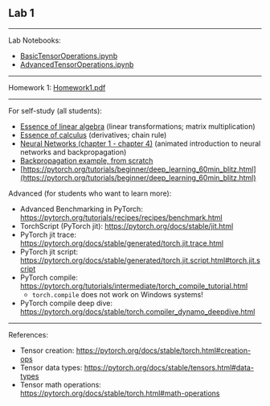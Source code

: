 ## Lab 1

***
Lab Notebooks: 
* [BasicTensorOperations.ipynb](./BasicTensorOperations.ipynb)
* [AdvancedTensorOperations.ipynb](./AdvancedTensorOperations.ipynb)

***
Homework 1:
[Homework1.pdf](./Assignment.pdf)

***
For self-study (all students):
* [Essence of linear algebra](https://www.youtube.com/playlist?list=PLZHQObOWTQDPD3MizzM2xVFitgF8hE_ab) (linear transformations; matrix multiplication)
* [Essence of calculus](https://www.youtube.com/playlist?list=PLZHQObOWTQDMsr9K-rj53DwVRMYO3t5Yr) (derivatives; chain rule)
* [Neural Networks (chapter 1 - chapter 4)](https://www.youtube.com/playlist?list=PLZHQObOWTQDNU6R1_67000Dx_ZCJB-3pi) (animated introduction to neural networks and backpropagation)
* [Backpropagation example, from scratch](https://drive.google.com/file/d/11pFnI-NvGjAPgBb2nZKVj2dtE3dVI8qe/view)
* [https://pytorch.org/tutorials/beginner/deep_learning_60min_blitz.html](https://pytorch.org/tutorials/beginner/deep_learning_60min_blitz.html)

Advanced (for students who want to learn more):
* Advanced Benchmarking in PyTorch: https://pytorch.org/tutorials/recipes/recipes/benchmark.html
* TorchScript (PyTorch jit): https://pytorch.org/docs/stable/jit.html
* PyTorch jit trace: https://pytorch.org/docs/stable/generated/torch.jit.trace.html
* PyTorch jit script: https://pytorch.org/docs/stable/generated/torch.jit.script.html#torch.jit.script
* PyTorch compile: https://pytorch.org/tutorials/intermediate/torch_compile_tutorial.html
  * `torch.compile` does not work on Windows systems!
* PyTorch compile deep dive: https://pytorch.org/docs/stable/torch.compiler_dynamo_deepdive.html


***
References:
 - Tensor creation: https://pytorch.org/docs/stable/torch.html#creation-ops
 - Tensor data types: https://pytorch.org/docs/stable/tensors.html#data-types
 - Tensor math operations: https://pytorch.org/docs/stable/torch.html#math-operations
